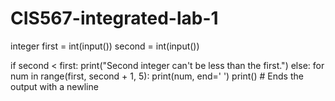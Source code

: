 # CIS567-integrated-lab-1
integer
first = int(input())
second = int(input())

if second < first:
    print("Second integer can't be less than the first.")
else:
    for num in range(first, second + 1, 5):
        print(num, end=' ')
    print()  # Ends the output with a newline
